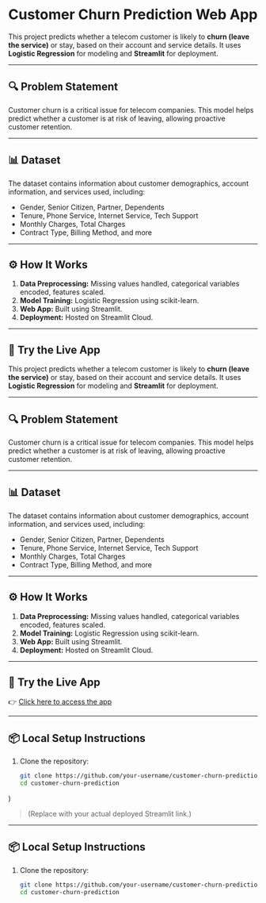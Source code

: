 # Customer Churn Prediction Web App

This project predicts whether a telecom customer is likely to **churn (leave the service)** or stay, based on their account and service details. It uses **Logistic Regression** for modeling and **Streamlit** for deployment.

---

## 🔍 Problem Statement

Customer churn is a critical issue for telecom companies. This model helps predict whether a customer is at risk of leaving, allowing proactive customer retention.

---

## 📊 Dataset

The dataset contains information about customer demographics, account information, and services used, including:

- Gender, Senior Citizen, Partner, Dependents
- Tenure, Phone Service, Internet Service, Tech Support
- Monthly Charges, Total Charges
- Contract Type, Billing Method, and more

---

## ⚙️ How It Works

1. **Data Preprocessing:** Missing values handled, categorical variables encoded, features scaled.
2. **Model Training:** Logistic Regression using scikit-learn.
3. **Web App:** Built using Streamlit.
4. **Deployment:** Hosted on Streamlit Cloud.

---

## 🚀 Try the Live App


This project predicts whether a telecom customer is likely to **churn (leave the service)** or stay, based on their account and service details. It uses **Logistic Regression** for modeling and **Streamlit** for deployment.

---

## 🔍 Problem Statement

Customer churn is a critical issue for telecom companies. This model helps predict whether a customer is at risk of leaving, allowing proactive customer retention.

---

## 📊 Dataset

The dataset contains information about customer demographics, account information, and services used, including:

- Gender, Senior Citizen, Partner, Dependents
- Tenure, Phone Service, Internet Service, Tech Support
- Monthly Charges, Total Charges
- Contract Type, Billing Method, and more

---

## ⚙️ How It Works

1. **Data Preprocessing:** Missing values handled, categorical variables encoded, features scaled.
2. **Model Training:** Logistic Regression using scikit-learn.
3. **Web App:** Built using Streamlit.
4. **Deployment:** Hosted on Streamlit Cloud.

---

## 🚀 Try the Live App

👉 [Click here to access the app](https://customer-churn-prediction-i3rnas2kycnpikx8jzygkh.streamlit.app/)

---

## 📦 Local Setup Instructions

1. Clone the repository:
   ```bash
   git clone https://github.com/your-username/customer-churn-prediction.git
   cd customer-churn-prediction
)

> (Replace with your actual deployed Streamlit link.)

---

## 📦 Local Setup Instructions

1. Clone the repository:
   ```bash
   git clone https://github.com/your-username/customer-churn-prediction.git
   cd customer-churn-prediction
